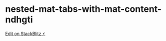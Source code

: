 # nested-mat-tabs-with-mat-content-ndhgti

[Edit on StackBlitz ⚡️](https://stackblitz.com/edit/nested-mat-tabs-with-mat-content-ndhgti)